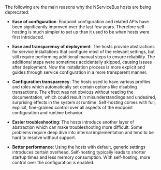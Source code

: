 The following are the main reasons why the NServiceBus hosts are being deprecated:

- **Ease of configuration**: Endpoint configuration and related APIs have been significantly improved over the last few years. Therefore self-hosting is much simpler to set up than it used to be when hosts were first introduced.

- **Ease and transparency of deployment**: The hosts provide abstractions for service installations that configure most of the relevant settings, but still require performing additional manual steps to ensure reliability. The additional steps were sometimes accidentally skipped, causing issues after deployment. Now the installation process is more explicit and guides through service configuration in a more transparent manner.

- **Configuration transparency**: The hosts used to have various profiles and roles which automatically set certain options like disabling transactions. The effect was not obvious without reading the documentation, which could result in misunderstandings and undesired, surprising effects in the system at runtime. Self-hosting comes with full, explicit, fine-grained control over all aspects of the endpoint configuration and runtime behavior.

- **Easier troubleshooting**: The hosts introduce another layer of abstraction which can make troubleshooting more difficult. Some problems require deep dive into internal implementation and tend to be hard to resolve without support.

- **Better performance**: Using the hosts with default, generic settings introduces certain overhead. Self-hosting typically leads to shorter startup times and less memory consumption. With self-hosting, more control over the configuration is enabled.
